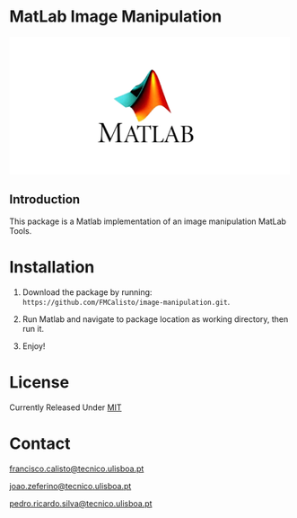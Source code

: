 # MatLab Image Manipulation

<img src="assets/matlab.png"/>

## Introduction

This package is a Matlab implementation of an image manipulation MatLab Tools.


# Installation

1. Download the package by running: `https://github.com/FMCalisto/image-manipulation.git`.

2. Run Matlab and navigate to package location as working directory, then run it.

3. Enjoy!

# License

Currently Released Under [MIT](https://github.com/FMCalisto/image-manipulation/blob/master/LICENSE)


# Contact

francisco.calisto@tecnico.ulisboa.pt

joao.zeferino@tecnico.ulisboa.pt

pedro.ricardo.silva@tecnico.ulisboa.pt
